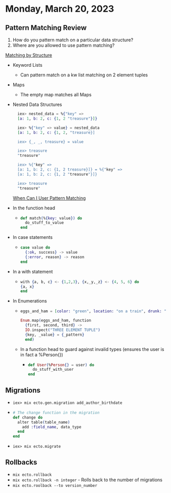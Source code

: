 # Monday, March 20, 2023

## Pattern Matching Review
1. How do you pattern match on a particular data structure?
2. Where are you allowed to use pattern matching?
   
<ins>Matching by Structure</ins>
* Keyword Lists
  * Can pattern match on a kw list matching on 2 element tuples
* Maps
  * The empty map matches all Maps
* Nested Data Structures
  ```elixir
    iex> nested_data = %{"key" =>
    [a: 1, b: 2, c: {1, 2 "treasure"}]}

    iex> %{"key" => value} = nested_data
    [a: 1, b: 2, c: {1, 2, "treasure}]

    iex> {_, _, treasure} = value

    iex> treasure
    "treasure"

    iex> %{"key" =>
    [a: 1, b: 2, c: {1, 2 treasure}]} = %{"key" =>
    [a: 1, b: 2, c: {1, 2 "treasure"}]}

    iex> treasure
    "treasure"
   ```

   <ins>When Can I User Pattern Matching</ins>
 * In the function head
   * ```elixir
     def match(%{key: value}) do
       do_stuff_to_value
     end
  * In case statements
    * ```elixir
      case value do
        {:ok, success} -> value
        {:error, reason} -> reason
      end
      ```
  * In a with statement
    * ```elixir
      with {a, b, c} <- {1,2,3}, {x,_y,_z} <- {4, 5, 6} do
      {a, x}
      end
      ```
  * In Enumerations
    * ```elixir
      eggs_and_ham = [color: "green", location: "on a train", drunk: "false"]

      Enum.map(eggs_and_ham, function
        {first, second, third} ->
        IO.inspect("THREE ELEMENT TUPLE")
        {key, _value} = {_pattern}
        end)
        ```
    * In a function head to guard against invalid types (ensures the user is in fact a %Person{})
      * ```elixir
        def User(%Person{} = user) do
          do_stuff_with_user
        end

## Migrations
* `iex> mix ecto.gen.migration add_author_birthdate`
* ```elixir
  # The change function in the migration
  def change do
    alter table(table_name)
      add :field_name, data_type
    end
  end
  ```
* `iex> mix ecto.migrate`

## Rollbacks
* `mix ecto.rollback`
* `mix ecto.rollback -n integer` - Rolls back to the number of migrations
* `mix ecto.roolback --to version_number`
